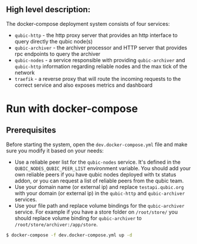 ## High level description:
The docker-compose deployment system consists of four services:
- `qubic-http` - the http proxy server that provides an http interface to query directly the qubic node(s)
- `qubic-archiver` - the archiver processor and HTTP server that provides rpc endpoints to query the archiver
- `qubic-nodes` - a service responsible with providing `qubic-archiver` and `qubic-http` information regarding reliable nodes and the max tick of the network
- `traefik` - a reverse proxy that will route the incoming requests to the correct service and also exposes metrics and dashboard

# Run with docker-compose
## Prerequisites

Before starting the system, open the `dev.docker-compose.yml` file and make sure you modify it based on your needs:

- Use a reliable peer list for the `qubic-nodes` service. It's defined in the `QUBIC_NODES_QUBIC_PEER_LIST` environment variable. 
You should add your own reliable peers if you have qubic nodes deployed with tx status addon, or you can request a list of reliable peers from the qubic team.
- Use your domain name (or external ip) and replace `testapi.qubic.org` with your domain (or external ip) in the `qubic-http` and `qubic-archiver` services.
- Use your file path and replace volume bindings for the `qubic-archiver` service. For example if you have a store folder on `/root/store/` you should replace volume binding for `qubic-archiver` to `/root/store/archiver:/app/store`.

```bash
$ docker-compose -f dev.docker-compose.yml up -d
```



